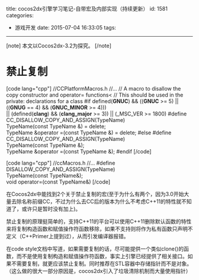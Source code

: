 title: cocos2dx引擎学习笔记-自带宏及内部实现（持续更新）
id: 1581
categories:
  - 游戏开发
date: 2015-07-04 16:33:05
tags:
---

[note]
本文以Cocos2dx-3.2为探究。
[/note]

# 禁止复制

[code lang="cpp"]
//CCPlatformMacros.h
//...
// A macro to disallow the copy constructor and operator= functions&lt;
// This should be used in the private: declarations for a class
#if defined(__GNUC__) &amp;&amp; ((__GNUC__ &gt;= 5) || ((__GNUG__ == 4) &amp;&amp; (__GNUC_MINOR__ &gt;= 4))) \
	|| (defined(__clang__) &amp;&amp; (__clang_major__ &gt;= 3)) || (_MSC_VER &gt;= 1800)
#define CC_DISALLOW_COPY_AND_ASSIGN(TypeName) \
    TypeName(const TypeName &amp;) = delete; \
    TypeName &amp;operator =(const TypeName &amp;) = delete;
#else
#define CC_DISALLOW_COPY_AND_ASSIGN(TypeName) \
    TypeName(const TypeName &amp;); \
    TypeName &amp;operator =(const TypeName &amp;);
#endif
[/code]

[code lang="cpp"]
//ccMacros.h
//...
#define DISALLOW_COPY_AND_ASSIGN(TypeName) \
            TypeName(const TypeName&amp;);\
            void operator=(const TypeName&amp;)
[/code]

在Cocos2dx中能找到2个关于禁止复制的宏(至于为什么有两个，因为3.0开始大量去除名称前缀CC，不过为什么去CC后的版本为什么不考虑C++11的特性就不知道了，或许只是暂时没有加上)。

禁止复制的原理挺简单的，支持C++11的平台可以使用C++11删除默认函数的特性来将复制构造函数和赋值操作符函数移除，如果不支持则将作为私有函数只声明不定义（C++Primer上提到过），从而引发编译器报错。

在code style文档中写道，如果需要复制的话，尽可能提供一个类似clone()的函数，而不是使用复制构造和赋值操作符函数，事实上引擎已经提供了相关接口。如果不需要复制，就更应该禁止复制。同时推荐在STL容器中存储指针而不是对象。（这么做的很大一部分原因是，cocos2dx引入了垃圾清除机制而大量使用指针）